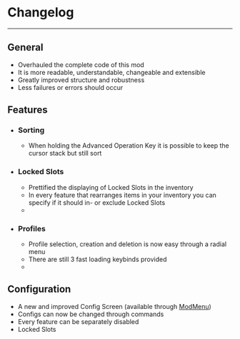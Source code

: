 # Changelog

---

## General
- Overhauled the complete code of this mod
- It is more readable, understandable, changeable and extensible
- Greatly improved structure and robustness
- Less failures or errors should occur

## Features

- ### Sorting
    
    - When holding the Advanced Operation Key it is possible
        to keep the cursor stack but still sort

- ### Locked Slots
    - Prettified the displaying of Locked Slots in the inventory
    - In every feature that rearranges items in your inventory you can specify if it should in- or exclude Locked Slots
    - [comment]: <> (TODO: Picked up items will be put outside of locked slots)

- ### Profiles
    - Profile selection, creation and deletion is now easy through a radial menu
    - There are still 3 fast loading keybinds provided
    - [comment]: <> (TODO:You can create, load and delete profiles with commands and give them names)

## Configuration
- A new and improved Config Screen (available through [ModMenu](https://modrinth.com/mod/modmenu))
- Configs can now be changed through commands
- Every feature can be separately disabled
- Locked Slots 